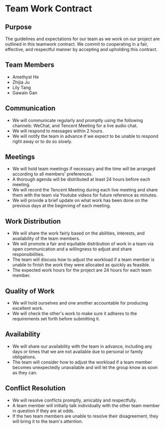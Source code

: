 # Team Work Contract

## Purpose
The guidelines and expectations for our team as we work on our project are outlined in this teamwork contract. We commit to cooperating in a fair, effective, and respectful manner by accepting and upholding this contract.

## Team Members
- Amethyst He
- Zhijia Ju
- Lily Tang
- Gawain Gan

## Communication
- We will communicate regularly and promptly using the following channels: WeChat, and Tencent Meeting for a live audio chat.
- We will respond to messages within 2 hours.
- We will notify the team in advance if we expect to be unable to respond right away or to do so slowly.

## Meetings
- We will hold team meetings if necessary and the time will be arranged according to all members' preferences.
- A thorough agenda will be distributed at least 24 hours before each meeting.
- We will record the Tencent Meeting during each live meeting and share them with the team via Youtube videos for future reference as minutes.
- We will provide a brief update on what work has been done on the previous days at the beginning of each meeting.

## Work Distribution
- We will share the work fairly based on the abilities, interests, and availability of the team members.
- We will promote a fair and equitable distribution of work in a team via open communication and a willingness to adjust and share responsibilities.
- The team will discuss how to adjust the workload if a team member is unable to finish the work they were allocated as quickly as feasible. 
- The expected work hours for the project are 24 hours for each team member.

## Quality of Work
- We will hold ourselves and one another accountable for producing excellent work.
- We will check the other's work to make sure it adheres to the requirements set forth before submitting it.

## Availability
- We will share our availability with the team in advance, including any days or times that we are not available due to personal or family obligations.
- The team will consider how to adjust the workload if a team member becomes unexpectedly unavailable and will let the group know as soon as they can.

## Conflict Resolution
- We will resolve conflicts promptly, amicably and respectfully.
- A team member will initially talk individually with the other team member in question if they are at odds.
- If the two team members are unable to resolve their disagreement, they will bring it to the team's attention.
